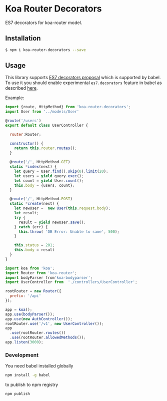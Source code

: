 # Koa Router Decorators

ES7 decorators for koa-router model.

## Installation

```bash
$ npm i koa-router-decorators --save
```

## Usage

This library supports [ES7 decorators proposal][decorators-url] which is supported by babel. 
To use it you should enable experimental `es7.decorators` feature in babel as described [here][babel-experimental-url].

Example:

```js
import {route, HttpMethod} from 'koa-router-decorators';
import User from '../models/User'

@route('/users')
export default class UserController {

  router:Router;

  constructor() {
    return this.router.routes();
  }
  
  @route('/', HttpMethod.GET)
  static *index(next) {
    let query = User.find().skip(0).limit(20);
    let users = yield query.exec();
    let count = yield User.count();
    this.body = {users, count};
  }

  @route('/', HttpMethod.POST)
  static *create(next) {
    let newUser =  new User(this.request.body);
    let result;
    try {
      result = yield newUser.save();
    } catch (err) {
      this.throw( 'DB Error: Unable to same', 500);
    }

    this.status = 201;
    this.body = result
  }
}

```


```js
import koa from 'koa';
import Router from 'koa-router';
import bodyParser from'koa-bodyparser';
import UserController from  './controllers/UserController';

rootRouter = new Router({
  prefix: '/api'
});

app = koa();
app.use(bodyParser());
app.use(new AuthController());
rootRouter.use('/v1', new UserController());
app
  .use(rootRouter.routes())
  .use(rootRouter.allowedMethods());
app.listen(3000);
```

### Development 

You need babel installed globally 
```bash
npm install -g babel
```
 
 to publish to npm registry 
 ```bash
 npm publish
 ```
 

[babel-url]: http://babeljs.io/
[decorators-url]: https://github.com/wycats/javascript-decorators
[babel-experimental-url]: https://babeljs.io/docs/usage/experimental/#usage

 